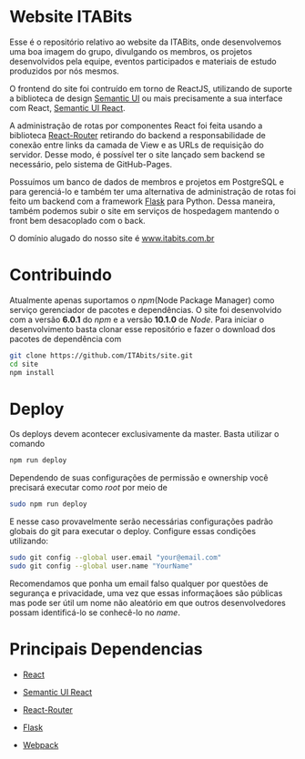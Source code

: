 
Website ITABits
==========

Esse é o repositório relativo ao website da ITABits, onde desenvolvemos uma boa imagem do grupo, divulgando os membros, os projetos desenvolvidos pela equipe, eventos participados e materiais de estudo produzidos por nós mesmos.

O frontend do site foi contruído em torno de ReactJS, utilizando de suporte a biblioteca de design [Semantic UI](https://semantic-ui.com/) ou mais precisamente a sua interface com React, [Semantic UI React](https://react.semantic-ui.com/introduction).

A administração de rotas por componentes React foi feita usando a biblioteca [React-Router](https://reacttraining.com/react-router/) retirando do backend a responsabilidade de conexão entre links da camada de View e as URLs de requisição do servidor. Desse modo, é possível ter o site lançado sem backend se necessário, pelo sistema de GitHub-Pages.

Possuímos um banco de dados de membros e projetos em PostgreSQL e para gerenciá-lo e também ter uma alternativa de administração de rotas foi feito um backend com a framework [Flask](http://flask.pocoo.org/) para Python. Dessa maneira, também podemos subir o site em serviços de hospedagem mantendo o front bem desacoplado com o back.

O domínio alugado do nosso site é www.itabits.com.br

Contribuindo
==========

Atualmente apenas suportamos o *npm*(Node Package Manager) como serviço gerenciador de pacotes e dependências. O site foi desenvolvido com a versão **6.0.1** do *npm* e a versão **10.1.0** de *Node*. Para iniciar o desenvolvimento basta clonar esse repositório e fazer o download dos pacotes de dependência com

```sh
git clone https://github.com/ITAbits/site.git
cd site
npm install
```

Deploy
=========
Os deploys devem acontecer exclusivamente da master. Basta utilizar o comando

```sh
npm run deploy
```

Dependendo de suas configurações de permissão e ownership você precisará executar como _root_ por meio de

```sh
sudo npm run deploy
```

E nesse caso provavelmente serão necessárias configurações padrão globais do git para executar o deploy. 
Configure essas condições utilizando:

```sh
sudo git config --global user.email "your@email.com"
sudo git config --global user.name "YourName"
```

Recomendamos que ponha um email falso qualquer por questões de segurança e privacidade, uma vez que essas informaçãoes são públicas mas pode ser útil um nome não aleatório em que outros desenvolvedores possam identificá-lo se conhecê-lo no _name_.

Principais Dependencias
============

* [React](https://reactjs.org/)

* [Semantic UI React](https://react.semantic-ui.com/introduction)

* [React-Router](https://reacttraining.com/react-router/)

* [Flask](http://flask.pocoo.org/)

* [Webpack](https://webpack.js.org/)
